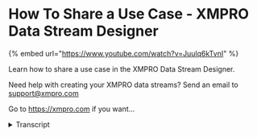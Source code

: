 # How To Share a Use Case - XMPRO Data Stream Designer
{% embed url="https://www.youtube.com/watch?v=Juulq6kTvnI" %}



Learn how to share a use case in the XMPRO Data Stream Designer. 

Need help with creating your XMPRO data streams? Send an email to support@xmpro.com 

Go to https://xmpro.com if you want...
<details>
<summary>Transcript</summary>Learn how to share a use case in the XMPRO Data Stream Designer. 

Need help with creating your XMPRO data streams? Send an email to support@xmpro.com 

Go to https://xmpro.com if you want...
welcome to another training video from

XM Pro today we will be looking at how

to share a use case here I have a use

case that I would like to share with a

co-worker to do this press on the share

button and you can see that there is

access granted to me because I am the

owner and you can add another user here

so I'm going to share it with

Christopher Vela and I'm going to give

him read permission and that's all you

need to do to share it with and with the

coworker you can click on one of them

here and change the permissions so now

Chris has a write access which means

that he will be able to make changes to

this use case and save them if I go back

to my home page and into my sandbox

Chris has shared a couple of use cases

with me he's given me read access to

this one so if I go in to share we can

see that he is the owner and I have read

access which means that I can move

things around but if I try to save this

it's not going to save and if I try to

go into properties of something change

things around and try to try to save

these it's not going to do anything

however if I go on to the right access

one and we can see that I have write

access here then I can make changes I

can move things around and save these

and then if I go out and then again

we'll see that that the changes have

been saved

so that's how to share a use case
</details>